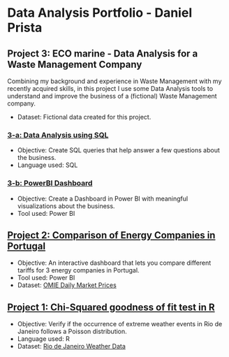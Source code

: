 # Data Analysis Portfolio - Daniel Prista

## Project 3: ECO marine - Data Analysis for a Waste Management Company
Combining my background and experience in Waste Management with my recently acquired skills, in this project I use some Data Analysis tools to understand and improve the business of a (fictional) Waste Management company.
- Dataset: Fictional data created for this project.
### <a href="https://github.com/danielprista/ECOmarine/blob/be4dd346109debcf78e32eb0e237be99aa56271e/Notebook%20-%20Data%20Analysis.ipynb" target="_blank">3-a: Data Analysis using SQL</a>
- Objective: Create SQL queries that help answer a few questions about the business.
- Language used: SQL
### <a href="https://app.powerbi.com/view?r=eyJrIjoiNTBiMmJlODUtNWNhZS00NWEzLWI4ZTAtMTg4MDg3Nzk0MTdiIiwidCI6ImMxMjhjMDRlLWNmZTItNDgxMS1hMzFiLWNjNzhjMGMwNzA3MSIsImMiOjl9" target="_blank">3-b: PowerBI Dashboard</a>
- Objective: Create a Dashboard in Power BI with meaningful visualizations about the business.
- Tool used: Power BI

## <a href="https://app.powerbi.com/view?r=eyJrIjoiZmY2ZDUwNTctZjkzZS00YmNmLWE3MjItYzliYjE4OWUzYWJlIiwidCI6ImMxMjhjMDRlLWNmZTItNDgxMS1hMzFiLWNjNzhjMGMwNzA3MSIsImMiOjl9" target="_blank">Project 2: Comparison of Energy Companies in Portugal</a>
- Objective: An interactive dashboard that lets you compare different tariffs for 3 energy companies in Portugal.
- Tool used: Power BI
- Dataset: [OMIE Daily Market Prices](https://www.omie.es/sites/default/files/dados/NUEVA_SECCION/INT_PBC_EV_H_ACUM.TXT)


## <a href="https://www.kaggle.com/code/danielprista/gof-test-for-extreme-weather-events/" target="_blank">Project 1: Chi-Squared goodness of fit test in R</a>
- Objective: Verify if the occurrence of extreme weather events in Rio de Janeiro follows a Poisson distribution.
- Language used: R
- Dataset: [Rio de Janeiro Weather Data](https://www.kaggle.com/datasets/danielprista/rjweather)
